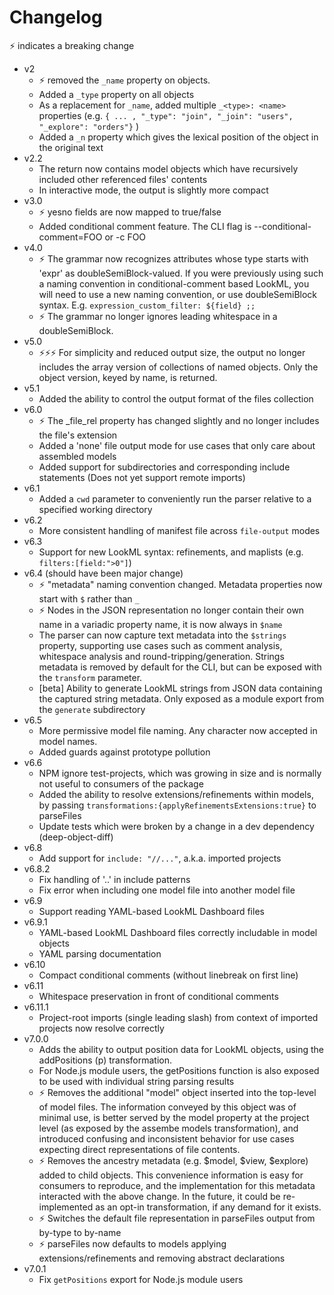 # Changelog

⚡ indicates a breaking change

- v2
	- ⚡ removed the `_name` property on objects.
	- Added a `_type` property on all objects
	- As a replacement for `_name`, added multiple `_<type>: <name>` properties (e.g. `{ ... , "_type": "join", "_join": "users", "_explore": "orders"}` )
	- Added a `_n` property which gives the lexical position of the object in the original text
- v2.2
	- The return now contains model objects which have recursively included other referenced files' contents
	- In interactive mode, the output is slightly more compact
- v3.0
	- ⚡ yesno fields are now mapped to true/false
	- Added conditional comment feature. The CLI flag is --conditional-comment=FOO or -c FOO
- v4.0
	- ⚡ The grammar now recognizes attributes whose type starts with 'expr' as doubleSemiBlock-valued. If you were previously using such a naming convention in conditional-comment based LookML, you will need to use a new naming convention, or use doubleSemiBlock syntax. E.g. `expression_custom_filter: ${field} ;;`
	- ⚡ The grammar no longer ignores leading whitespace in a doubleSemiBlock.
- v5.0
	- ⚡⚡⚡ For simplicity and reduced output size, the output no longer includes the array version of collections of named objects. Only the object version, keyed by name, is returned.
- v5.1
	- Added the ability to control the output format of the files collection
- v6.0
	- ⚡ The _file_rel property has changed slightly and no longer includes the file's extension
	- Added a 'none' file output mode for use cases that only care about assembled models
	- Added support for subdirectories and corresponding include statements (Does not yet support remote imports)
- v6.1
	- Added a `cwd` parameter to conveniently run the parser relative to a specified working directory
- v6.2
	- More consistent handling of manifest file across `file-output` modes
- v6.3
	- Support for new LookML syntax: refinements, and maplists (e.g. `filters:[field:">0"]`)
- v6.4 (should have been major change)
	- ⚡ "metadata" naming convention changed. Metadata properties now start with `$` rather than `_`
	- ⚡ Nodes in the JSON representation no longer contain their own name in a variadic property name, it is now always in `$name`
	- The parser can now capture text metadata into the `$strings` property, supporting use cases such as comment analysis, whitespace analysis and round-tripping/generation. Strings metadata is removed by default for the CLI, but can be exposed with the `transform` parameter.
	- [beta] Ability to generate LookML strings from JSON data containing the captured string metadata. Only exposed as a module export from the `generate` subdirectory
- v6.5
	- More permissive model file naming. Any character now accepted in model names.
	- Added guards against prototype pollution
- v6.6
	- NPM ignore test-projects, which was growing in size and is normally not useful to consumers of the package
	- Added the ability to resolve extensions/refinements within models, by passing `transformations:{applyRefinementsExtensions:true}` to parseFiles
	- Update tests which were broken by a change in a dev dependency (deep-object-diff)
- v6.8
	- Add support for `include: "//..."`, a.k.a. imported projects
- v6.8.2
	- Fix handling of '..' in include patterns
	- Fix error when including one model file into another model file
- v6.9
	- Support reading YAML-based LookML Dashboard files 
- v6.9.1
	- YAML-based LookML Dashboard files correctly includable in model objects
	- YAML parsing documentation
- v6.10
	- Compact conditional comments (without linebreak on first line)
- v6.11
	- Whitespace preservation in front of conditional comments
- v6.11.1
	- Project-root imports (single leading slash) from context of imported projects now resolve correctly
- v7.0.0
	- Adds the ability to output position data for LookML objects, using the addPositions (p) transformation.
	- For Node.js module users, the getPositions function is also exposed to be used with individual string parsing results
	- ⚡ Removes the additional "model" object inserted into the top-level of model files. The information conveyed by this object was of minimal use, is better served by the model property at the project level (as exposed by the assembe models transformation), and introduced confusing and inconsistent behavior for use cases expecting direct representations of file contents.
	- ⚡ Removes the ancestry metadata (e.g. $model, $view, $explore) added to child objects. This convenience information is easy for consumers to reproduce, and the implementation for this metadata interacted with the above change. In the future, it could be re-implemented as an opt-in transformation, if any demand for it exists.
	- ⚡ Switches the default file representation in parseFiles output from by-type to by-name
	- ⚡ parseFiles now defaults to models applying extensions/refinements and removing abstract declarations 
- v7.0.1
	- Fix `getPositions` export for Node.js module users